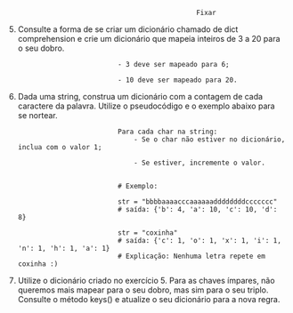                                                     Fixar

5. Consulte a forma de se criar um dicionário chamado de dict comprehension e crie um dicionário que mapeia inteiros de 3 a 20 para o seu dobro.

                                - 3 deve ser mapeado para 6;

                                - 10 deve ser mapeado para 20.

6. Dada uma string, construa um dicionário com a contagem de cada caractere da palavra. Utilize o pseudocódigo e o exemplo abaixo para se nortear.

                                Para cada char na string:
                                    - Se o char não estiver no dicionário, inclua com o valor 1;

                                    - Se estiver, incremente o valor.


                                # Exemplo:

                                str = "bbbbaaaacccaaaaaaddddddddccccccc"
                                # saída: {'b': 4, 'a': 10, 'c': 10, 'd': 8}

                                str = "coxinha"
                                # saída: {'c': 1, 'o': 1, 'x': 1, 'i': 1, 'n': 1, 'h': 1, 'a': 1}
                                # Explicação: Nenhuma letra repete em coxinha :)

7. Utilize o dicionário criado no exercício 5. Para as chaves ímpares, não queremos mais mapear para o seu dobro, mas sim para o seu triplo. Consulte o método keys() e atualize o seu dicionário para a nova regra.

